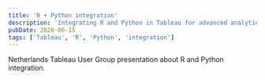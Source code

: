 ```yaml
---
title: 'R + Python integration'
description: 'Integrating R and Python in Tableau for advanced analytics and visualizations.'
pubDate: 2020-06-15
tags: ['Tableau', 'R', 'Python', 'integration']
---
```


Netherlands Tableau User Group presentation about R and Python integration.
